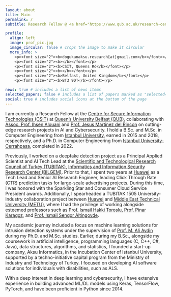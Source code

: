 ```yaml
---
layout: about
title: Main
permalink: /
subtitle: Research Fellow @ <a href="https://www.qub.ac.uk/research-centres/csit/">CSIT</a>, <a href="https://www.qub.ac.uk/">QUB</a>.

profile:
  align: left
  image: prof_pic.jpg
  image_circular: false # crops the image to make it circular
  more_info: >
    <p><font size="2"><b>dogukanaksu.research[at]gmail.com</b></font></p>
    <p><font size="2"><b></b></font></p>
    <p><font size="2"><b>CSIT, Queens Rd</b></font></p>
    <p><font size="2"><b></b></font></p>
    <p><font size="2"><b>Belfast, United Kingdom</b></font></p>
    <p><font size="2"><b>BT3 9DT</b></font></p>

news: true # includes a list of news items
selected_papers: false # includes a list of papers marked as "selected={true}"
social: true # includes social icons at the bottom of the page
---
```


I am currently a Research Fellow at the <a href="https://www.qub.ac.uk/research-centres/csit/">Centre for Secure Information Technologies (CSIT)</a> at <a href="https://www.qub.ac.uk/">Queen’s University Belfast (QUB)</a>, collaborating with <a href="https://sites.google.com/view/ihsen-alouani">Assoc. Prof. Ihsen Alouani</a> and <a href="https://pure.qub.ac.uk/en/persons/jesus-martinez-del-rincon">Prof. Jesus Martinez del Rincon</a> on cutting-edge research projects in AI and Cybersecurity. I hold a B.Sc. and M.Sc. in Computer Engineering from <a href="https://www.istanbul.edu.tr/en/_">Istanbul University<a/>, earned in 2015 and 2018, respectively, and a Ph.D. in Computer Engineering from <a href="https://www.iuc.edu.tr/en/_">Istanbul University-Cerrahpasa</a>, completed in 2022.

Previously, I worked on a deepfake detection project as a Principal Applied Scientist and AI Tech Lead at the <a href="https://tubitak.gov.tr/en">Scientific and Technological Research Council of Turkey (TUBITAK)</a>, <a href="https://bilgem.tubitak.gov.tr/en/">Informatics and Information Security Research Center (BILGEM)</a>. Prior to that, I spent two years at <a href="https://www.huawei.com/en/">Huawei</a> as a Tech Lead and Senior AI Research Engineer, leading Click Through Rate (CTR) prediction tasks for large-scale advertising projects. During this time, I was honored with the Sparkling Star and Consumer Cloud Service President awards. Additionally, I spearheaded a TUBITAK 1505 University-Industry collaboration project between <a href="https://www.huawei.com/en/">Huawei</a> and <a href="https://www.metu.edu.tr/">Middle East Technical University (METU)</a>, where I had the privilege of working alongside esteemed professors such as <a href="https://user.ceng.metu.edu.tr/~toroslu/">Prof. Ismail Hakki Toroslu</a>, <a href="https://user.ceng.metu.edu.tr/~karagoz/">Prof. Pinar Karagoz</a>, and <a href="https://user.ceng.metu.edu.tr/~altingovde/">Prof. Ismail Sengor Altingovde</a>.

My academic journey included a focus on machine learning solutions for intrusion detection systems under the supervision of <a href="https://avesis.iuc.edu.tr/aydinali/">Prof. M. Ali Aydin</a> during my Ph.D. and M.Sc. studies. Earlier, during my B.Sc., alongside my coursework in artificial intelligence, programming languages (C, C++, C#, Java), data structures, algorithms, and statistics, I founded a start-up company, Aksu Informatics, in the Incubation Center of Istanbul University, supported by a techno-initiative capital program from the Ministry of Industry and Technology of Turkey. I focused on developing AI software solutions for individuals with disabilities, such as ALS.

With a deep interest in deep learning and cybersecurity, I have extensive experience in building advanced ML/DL models using Keras, TensorFlow, PyTorch, and have been proficient in Python since 2014.
